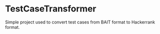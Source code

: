 # TestCaseTransformer

Simple project used to convert test cases from BAIT format to Hackerrank format.
